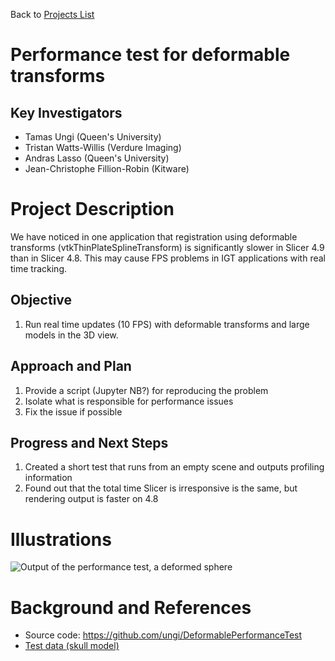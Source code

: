 Back to [Projects List](../../README.md#ProjectsList)

# Performance test for deformable transforms

## Key Investigators

- Tamas Ungi (Queen's University)
- Tristan Watts-Willis (Verdure Imaging)
- Andras Lasso (Queen's University)
- Jean-Christophe Fillion-Robin (Kitware)

# Project Description

We have noticed in one application that registration using deformable transforms (vtkThinPlateSplineTransform) is significantly slower in Slicer 4.9 than in Slicer 4.8. This may cause FPS problems in IGT applications with real time tracking.

## Objective

1. Run real time updates (10 FPS) with deformable transforms and large models in the 3D view.

## Approach and Plan

1. Provide a script (Jupyter NB?) for reproducing the problem
1. Isolate what is responsible for performance issues
1. Fix the issue if possible

## Progress and Next Steps

1. Created a short test that runs from an empty scene and outputs profiling information
1. Found out that the total time Slicer is irresponsive is the same, but rendering output is faster on 4.8

# Illustrations

<!--Add pictures and links to videos that demonstrate what has been accomplished.-->

![Output of the performance test, a deformed sphere](2018-07-20_11-00-57.png)

<!--![Some more images](Example2.jpg)-->

# Background and References

<!--Use this space for information that may help people better understand your project, like links to papers, source code, or data.
- Documentation: https://link.to.docs
- Test data: https://link.to.test.data
-->

- Source code: https://github.com/ungi/DeformablePerformanceTest
- [Test data (skull model)](https://1drv.ms/u/s!AhiABcbe1DBygplqTSr_rYWPhdOQeQ)
